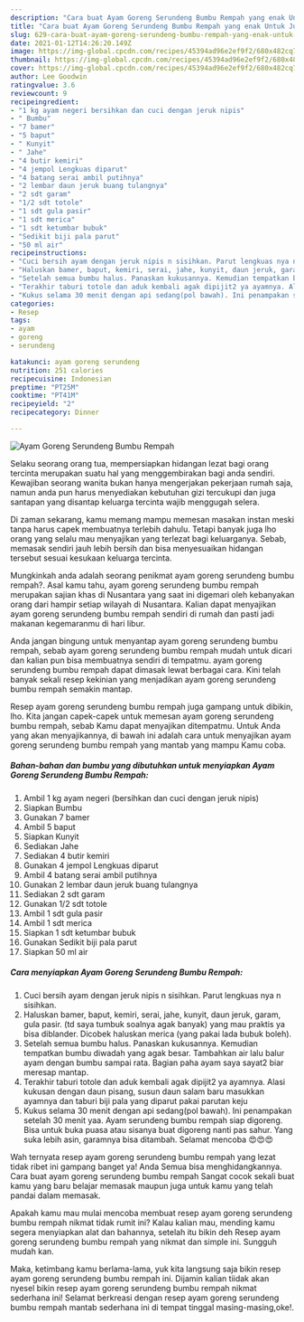 ```yaml
---
description: "Cara buat Ayam Goreng Serundeng Bumbu Rempah yang enak Untuk Jualan"
title: "Cara buat Ayam Goreng Serundeng Bumbu Rempah yang enak Untuk Jualan"
slug: 629-cara-buat-ayam-goreng-serundeng-bumbu-rempah-yang-enak-untuk-jualan
date: 2021-01-12T14:26:20.149Z
image: https://img-global.cpcdn.com/recipes/45394ad96e2ef9f2/680x482cq70/ayam-goreng-serundeng-bumbu-rempah-foto-resep-utama.jpg
thumbnail: https://img-global.cpcdn.com/recipes/45394ad96e2ef9f2/680x482cq70/ayam-goreng-serundeng-bumbu-rempah-foto-resep-utama.jpg
cover: https://img-global.cpcdn.com/recipes/45394ad96e2ef9f2/680x482cq70/ayam-goreng-serundeng-bumbu-rempah-foto-resep-utama.jpg
author: Lee Goodwin
ratingvalue: 3.6
reviewcount: 9
recipeingredient:
- "1 kg ayam negeri bersihkan dan cuci dengan jeruk nipis"
- " Bumbu"
- "7 bamer"
- "5 baput"
- " Kunyit"
- " Jahe"
- "4 butir kemiri"
- "4 jempol Lengkuas diparut"
- "4 batang serai ambil putihnya"
- "2 lembar daun jeruk buang tulangnya"
- "2 sdt garam"
- "1/2 sdt totole"
- "1 sdt gula pasir"
- "1 sdt merica"
- "1 sdt ketumbar bubuk"
- "Sedikit biji pala parut"
- "50 ml air"
recipeinstructions:
- "Cuci bersih ayam dengan jeruk nipis n sisihkan. Parut lengkuas nya n sisihkan."
- "Haluskan bamer, baput, kemiri, serai, jahe, kunyit, daun jeruk, garam, gula pasir. (td saya tumbuk soalnya agak banyak) yang mau praktis ya bisa diblander. Dicobek haluskan merica (yang pakai lada bubuk boleh)."
- "Setelah semua bumbu halus. Panaskan kukusannya. Kemudian tempatkan bumbu diwadah yang agak besar. Tambahkan air lalu balur ayam dengan bumbu sampai rata. Bagian paha ayam saya sayat2 biar meresap mantap."
- "Terakhir taburi totole dan aduk kembali agak dipijit2 ya ayamnya. Alasi kukusan dengan daun pisang, susun daun salam baru masukkan ayamnya dan taburi biji pala yang diparut pakai parutan keju"
- "Kukus selama 30 menit dengan api sedang(pol bawah). Ini penampakan setelah 30 menit yaa. Ayam serundeng bumbu rempah siap digoreng. Bisa untuk buka puasa atau sisanya buat digoreng nanti pas sahur. Yang suka lebih asin, garamnya bisa ditambah. Selamat mencoba 😍😍😍"
categories:
- Resep
tags:
- ayam
- goreng
- serundeng

katakunci: ayam goreng serundeng 
nutrition: 251 calories
recipecuisine: Indonesian
preptime: "PT25M"
cooktime: "PT41M"
recipeyield: "2"
recipecategory: Dinner

---
```



![Ayam Goreng Serundeng Bumbu Rempah](https://img-global.cpcdn.com/recipes/45394ad96e2ef9f2/680x482cq70/ayam-goreng-serundeng-bumbu-rempah-foto-resep-utama.jpg)

Selaku seorang orang tua, mempersiapkan hidangan lezat bagi orang tercinta merupakan suatu hal yang menggembirakan bagi anda sendiri. Kewajiban seorang  wanita bukan hanya mengerjakan pekerjaan rumah saja, namun anda pun harus menyediakan kebutuhan gizi tercukupi dan juga santapan yang disantap keluarga tercinta wajib menggugah selera.

Di zaman  sekarang, kamu memang mampu memesan masakan instan meski tanpa harus capek membuatnya terlebih dahulu. Tetapi banyak juga lho orang yang selalu mau menyajikan yang terlezat bagi keluarganya. Sebab, memasak sendiri jauh lebih bersih dan bisa menyesuaikan hidangan tersebut sesuai kesukaan keluarga tercinta. 



Mungkinkah anda adalah seorang penikmat ayam goreng serundeng bumbu rempah?. Asal kamu tahu, ayam goreng serundeng bumbu rempah merupakan sajian khas di Nusantara yang saat ini digemari oleh kebanyakan orang dari hampir setiap wilayah di Nusantara. Kalian dapat menyajikan ayam goreng serundeng bumbu rempah sendiri di rumah dan pasti jadi makanan kegemaranmu di hari libur.

Anda jangan bingung untuk menyantap ayam goreng serundeng bumbu rempah, sebab ayam goreng serundeng bumbu rempah mudah untuk dicari dan kalian pun bisa membuatnya sendiri di tempatmu. ayam goreng serundeng bumbu rempah dapat dimasak lewat berbagai cara. Kini telah banyak sekali resep kekinian yang menjadikan ayam goreng serundeng bumbu rempah semakin mantap.

Resep ayam goreng serundeng bumbu rempah juga gampang untuk dibikin, lho. Kita jangan capek-capek untuk memesan ayam goreng serundeng bumbu rempah, sebab Kamu dapat menyajikan ditempatmu. Untuk Anda yang akan menyajikannya, di bawah ini adalah cara untuk menyajikan ayam goreng serundeng bumbu rempah yang mantab yang mampu Kamu coba.

<!--inarticleads1-->

##### Bahan-bahan dan bumbu yang dibutuhkan untuk menyiapkan Ayam Goreng Serundeng Bumbu Rempah:

1. Ambil 1 kg ayam negeri (bersihkan dan cuci dengan jeruk nipis)
1. Siapkan  Bumbu
1. Gunakan 7 bamer
1. Ambil 5 baput
1. Siapkan  Kunyit
1. Sediakan  Jahe
1. Sediakan 4 butir kemiri
1. Gunakan 4 jempol Lengkuas diparut
1. Ambil 4 batang serai ambil putihnya
1. Gunakan 2 lembar daun jeruk buang tulangnya
1. Sediakan 2 sdt garam
1. Gunakan 1/2 sdt totole
1. Ambil 1 sdt gula pasir
1. Ambil 1 sdt merica
1. Siapkan 1 sdt ketumbar bubuk
1. Gunakan Sedikit biji pala parut
1. Siapkan 50 ml air




<!--inarticleads2-->

##### Cara menyiapkan Ayam Goreng Serundeng Bumbu Rempah:

1. Cuci bersih ayam dengan jeruk nipis n sisihkan. Parut lengkuas nya n sisihkan.
1. Haluskan bamer, baput, kemiri, serai, jahe, kunyit, daun jeruk, garam, gula pasir. (td saya tumbuk soalnya agak banyak) yang mau praktis ya bisa diblander. Dicobek haluskan merica (yang pakai lada bubuk boleh).
1. Setelah semua bumbu halus. Panaskan kukusannya. Kemudian tempatkan bumbu diwadah yang agak besar. Tambahkan air lalu balur ayam dengan bumbu sampai rata. Bagian paha ayam saya sayat2 biar meresap mantap.
1. Terakhir taburi totole dan aduk kembali agak dipijit2 ya ayamnya. Alasi kukusan dengan daun pisang, susun daun salam baru masukkan ayamnya dan taburi biji pala yang diparut pakai parutan keju
1. Kukus selama 30 menit dengan api sedang(pol bawah). Ini penampakan setelah 30 menit yaa. Ayam serundeng bumbu rempah siap digoreng. Bisa untuk buka puasa atau sisanya buat digoreng nanti pas sahur. Yang suka lebih asin, garamnya bisa ditambah. Selamat mencoba 😍😍😍




Wah ternyata resep ayam goreng serundeng bumbu rempah yang lezat tidak ribet ini gampang banget ya! Anda Semua bisa menghidangkannya. Cara buat ayam goreng serundeng bumbu rempah Sangat cocok sekali buat kamu yang baru belajar memasak maupun juga untuk kamu yang telah pandai dalam memasak.

Apakah kamu mau mulai mencoba membuat resep ayam goreng serundeng bumbu rempah nikmat tidak rumit ini? Kalau kalian mau, mending kamu segera menyiapkan alat dan bahannya, setelah itu bikin deh Resep ayam goreng serundeng bumbu rempah yang nikmat dan simple ini. Sungguh mudah kan. 

Maka, ketimbang kamu berlama-lama, yuk kita langsung saja bikin resep ayam goreng serundeng bumbu rempah ini. Dijamin kalian tiidak akan nyesel bikin resep ayam goreng serundeng bumbu rempah nikmat sederhana ini! Selamat berkreasi dengan resep ayam goreng serundeng bumbu rempah mantab sederhana ini di tempat tinggal masing-masing,oke!.

